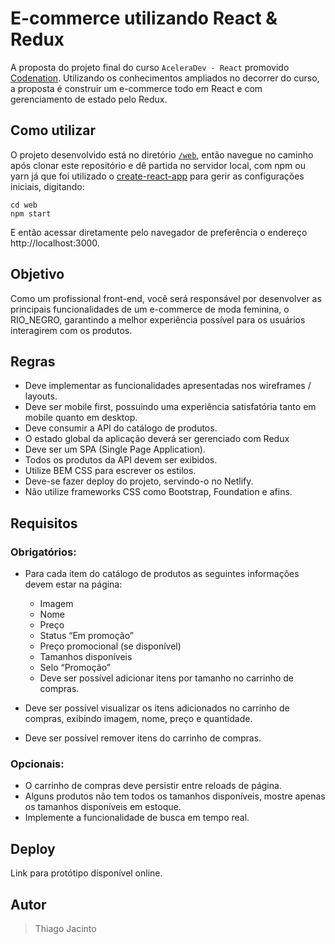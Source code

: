 # E-commerce utilizando React & Redux

A proposta do projeto final do curso `AceleraDev - React` promovido [Codenation](https://www.codenation.dev/). Utilizando os conhecimentos ampliados no decorrer do curso, a proposta é construir um e-commerce todo em React e com gerenciamento de estado pelo Redux.

## Como utilizar

O projeto desenvolvido está no diretório [`/web`](https://github.com/thiagojacinto/aceleradev-react-redux-ecommerce/tree/master/web), então navegue no caminho após clonar este repositório e dê partida no servidor local, com npm ou yarn já que foi utilizado o [create-react-app](https://create-react-app.de) para gerir as configurações iniciais, digitando:

```
cd web
npm start
```
E então acessar diretamente pelo navegador de preferência o endereço http://localhost:3000.

## Objetivo

Como um profissional front-end, você será responsável por desenvolver as principais funcionalidades de um e-commerce de moda feminina, o RIO_NEGRO, garantindo a melhor experiência possível para os usuários interagirem com os produtos.

## Regras

- Deve implementar as funcionalidades apresentadas nos wireframes / layouts.
- Deve ser mobile first, possuindo uma experiência satisfatória tanto em mobile quanto em desktop.
- Deve consumir a API do catálogo de produtos.
- O estado global da aplicação deverá ser gerenciado com Redux
- Deve ser um SPA (Single Page Application).
- Todos os produtos da API devem ser exibidos.
- Utilize BEM CSS para escrever os estilos.
- Deve-se fazer deploy do projeto, servindo-o no Netlify.
- Não utilize frameworks CSS como Bootstrap, Foundation e afins.

## Requisitos

### Obrigatórios:
- Para cada item do catálogo de produtos as seguintes informações devem estar na página:

  - Imagem
  - Nome
  - Preço
  - Status “Em promoção”
  - Preço promocional (se disponível)
  - Tamanhos disponíveis
  - Selo “Promoção”
  - Deve ser possível adicionar itens por tamanho no carrinho de compras.

- Deve ser possível visualizar os itens adicionados no carrinho de compras, exibindo imagem, nome, preço e quantidade.
- Deve ser possível remover itens do carrinho de compras.

### Opcionais:
- O carrinho de compras deve persistir entre reloads de página.
- Alguns produtos não tem todos os tamanhos disponíveis, mostre apenas os tamanhos disponíveis em estoque.
- Implemente a funcionalidade de busca em tempo real.

## Deploy

Link para protótipo disponível online.

## Autor

> Thiago Jacinto
